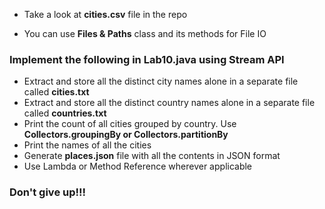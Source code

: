 * Take a look at **cities.csv** file in the repo

* You can use **Files & Paths** class and its methods for File IO


### Implement the following in Lab10.java using Stream API


* Extract and store all the distinct city names alone in a separate file called **cities.txt**
* Extract and store all the distinct country names alone in a separate file called **countries.txt**
* Print the count of all cities grouped by country. Use **Collectors.groupingBy or Collectors.partitionBy**
* Print the names of all the cities
* Generate **places.json** file with all the contents in JSON format
* Use Lambda or Method Reference wherever applicable

### Don't give up!!!






